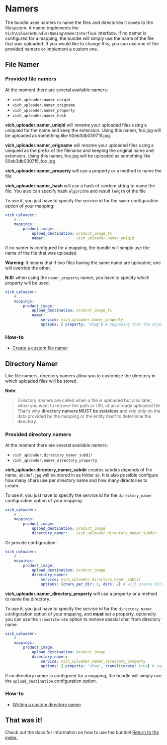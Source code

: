Namers
======

The bundle uses namers to name the files and directories it saves to the filesystem. A namer
implements the `Vich\UploaderBundle\Naming\NamerInterface` interface. If no namer is
configured for a mapping, the bundle will simply use the name of the file that
was uploaded. If you would like to change this, you can use one of the provided namers or implement a custom one.

## File Namer

### Provided file namers

At the moment there are several available namers:

  * `vich_uploader.namer_uniqid`
  * `vich_uploader.namer_origname`
  * `vich_uploader.namer_property`
  * `vich_uploader.namer_hash`

**vich_uploader.namer_uniqid** will rename your uploaded files using a uniqueid for the name and
keep the extension. Using this namer, foo.jpg will be uploaded as something like 50eb3db039715.jpg.

**vich_uploader.namer_origname** will rename your uploaded files using a uniqueid as the prefix of the
filename and keeping the original name and extension. Using this namer, foo.jpg will be uploaded as
something like 50eb3db039715_foo.jpg

**vich_uploader.namer_property** will use a property or a method to name the
file.

**vich_uploader.namer_hash** will use a hash of random string to name the file. You also can specify
hash `algorithm` and result `length` of the file

To use it, you just have to specify the service id for the `namer` configuration option of your mapping:

``` yaml
vich_uploader:
    # ...
    mappings:
        product_image:
            upload_destination: product_image_fs
            namer:              vich_uploader.namer_uniqid
```

If no namer is configured for a mapping, the bundle will simply use the name of the file that
was uploaded.

**Warning:** it means that if two files having the same name are uploaded, one
will override the other.

**N.B:** when using the `namer_property` namer, you have to specify which
property will be used.

``` yaml
vich_uploader:
    # ...
    mappings:
        product_image:
            upload_destination: product_image_fs
            namer:
                service: vich_uploader.namer_property
                options: { property: 'slug'} # supposing that the object contains a "slug" attribute or a "getSlug" method
```


### How-to

  * [Create a custom file namer](file_namer/howto/create_a_custom_file_namer.md)


## Directory Namer

Like file namers, directory namers allow you to customize the directory in which
uploaded files will be stored.

**Note**:

> Directory namers are called when a file is uploaded but also later, when you
> want to retrieve the path or URL of an already uploaded file. That's why
> **directory namers MUST be stateless** and rely only on the data provided by
> the mapping or the entity itself to determine the directory.

### Provided directory namers

At the moment there are several available namers:

  * `vich_uploader.directory_namer_subdir`
  * `vich_uploader.namer_directory_property`

**vich_uploader.directory_namer_subdir** creates subdirs depends of file name, `abcdef.jpg` will be 
stored in as folder `ab`. It is also possible configure how many chars use per directory name and 
how many directories to create. 

To use it, you just have to specify the service id for the `directory_namer`
configuration option of your mapping:

``` yaml
vich_uploader:
    # ...
    mappings:
        product_image:
            upload_destination: product_image
            directory_namer:    vich_uploader.directory_namer_subdir
```

Or provide configuration:

``` yaml
vich_uploader:
    # ...
    mappings:
        product_image:
            upload_destination: product_image
            directory_namer:    
                service: vich_uploader.directory_namer_subdir
                options: {chars_per_dir: 1, dirs: 2} # will create directory "a/b" for "abcdef.jpg"
```

**vich_uploader.namer_directory_property** will use a property or a method to name the directory. 

To use it, you just have to specify the service id for the `directory_namer`
configuration option of your mapping, and **must** set a property,
optionally you can use the `transliterate` option to remove special char from directory name:

``` yaml
vich_uploader:
    # ...
    mappings:
        product_image:
            upload_destination: product_image
            directory_namer:
                service: vich_uploader.namer_directory_property
                options: { property: 'slug', transliterate: true} # supposing that the object contains a "slug" attribute or a "getSlug" method
```

If no directory namer is configured for a mapping, the bundle will simply use
the `upload_destination` configuration option.

### How-to

  * [Writing a custom directory namer](directory_namer/howto/create_a_custom_directory_namer.md)


## That was it!

Check out the docs for information on how to use the bundle! [Return to the
index.](index.md)
